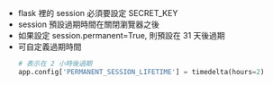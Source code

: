 - flask 裡的 session 必須要設定 ​​SECRET_KEY​
- session 預設過期時間在關閉瀏覽器之後
- 如果設定 session.permanent=True, 則預設在 31 天後過期
- 可自定義過期時間
    ```python
    # 表示在 2 小時後過期
    app.config['PERMANENT_SESSION_LIFETIME'] = timedelta(hours=2) 
    ```
    